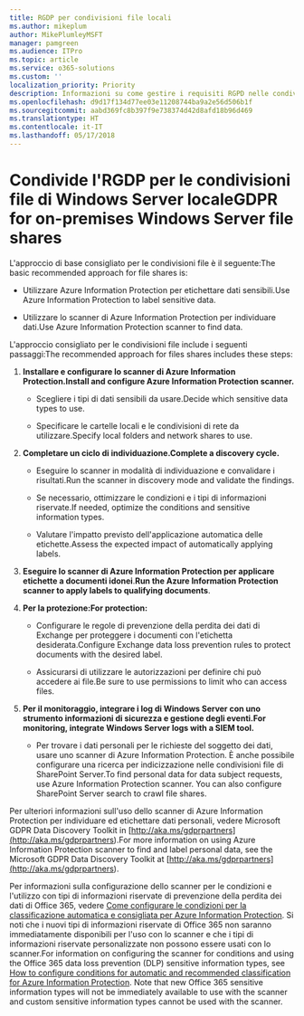 ```yaml
---
title: RGDP per condivisioni file locali
ms.author: mikeplum
author: MikePlumleyMSFT
manager: pamgreen
ms.audience: ITPro
ms.topic: article
ms.service: o365-solutions
ms.custom: ''
localization_priority: Priority
description: Informazioni su come gestire i requisiti RGPD nelle condivisioni file di Windows Server locale.
ms.openlocfilehash: d9d17f134d77ee03e11208744ba9a2e56d506b1f
ms.sourcegitcommit: aabd369fc8b397f9e738374d42d8afd18b96d469
ms.translationtype: HT
ms.contentlocale: it-IT
ms.lasthandoff: 05/17/2018
---
```

# <a name="gdpr-for-on-premises-windows-server-file-shares"></a><span data-ttu-id="49d30-103">Condivide l'RGDP per le condivisioni file di Windows Server locale</span><span class="sxs-lookup"><span data-stu-id="49d30-103">GDPR for on-premises Windows Server file shares</span></span>

<span data-ttu-id="49d30-104">L'approccio di base consigliato per le condivisioni file è il seguente:</span><span class="sxs-lookup"><span data-stu-id="49d30-104">The basic recommended approach for file shares is:</span></span>

-   <span data-ttu-id="49d30-105">Utilizzare Azure Information Protection per etichettare dati sensibili.</span><span class="sxs-lookup"><span data-stu-id="49d30-105">Use Azure Information Protection to label sensitive data.</span></span>

-   <span data-ttu-id="49d30-106">Utilizzare lo scanner di Azure Information Protection per individuare dati.</span><span class="sxs-lookup"><span data-stu-id="49d30-106">Use Azure Information Protection scanner to find data.</span></span>

<span data-ttu-id="49d30-107">L'approccio consigliato per le condivisioni file include i seguenti passaggi:</span><span class="sxs-lookup"><span data-stu-id="49d30-107">The recommended approach for files shares includes these steps:</span></span>

1.  <span data-ttu-id="49d30-108">**Installare e configurare lo scanner di Azure Information Protection.**</span><span class="sxs-lookup"><span data-stu-id="49d30-108">**Install and configure Azure Information Protection scanner.**</span></span>

    -   <span data-ttu-id="49d30-109">Scegliere i tipi di dati sensibili da usare.</span><span class="sxs-lookup"><span data-stu-id="49d30-109">Decide which sensitive data types to use.</span></span>

    -   <span data-ttu-id="49d30-110">Specificare le cartelle locali e le condivisioni di rete da utilizzare.</span><span class="sxs-lookup"><span data-stu-id="49d30-110">Specify local folders and network shares to use.</span></span>

2.  <span data-ttu-id="49d30-111">**Completare un ciclo di individuazione.**</span><span class="sxs-lookup"><span data-stu-id="49d30-111">**Complete a discovery cycle.**</span></span>

    -   <span data-ttu-id="49d30-112">Eseguire lo scanner in modalità di individuazione e convalidare i risultati.</span><span class="sxs-lookup"><span data-stu-id="49d30-112">Run the scanner in discovery mode and validate the findings.</span></span>

    -   <span data-ttu-id="49d30-113">Se necessario, ottimizzare le condizioni e i tipi di informazioni riservate.</span><span class="sxs-lookup"><span data-stu-id="49d30-113">If needed, optimize the conditions and sensitive information types.</span></span>

    -   <span data-ttu-id="49d30-114">Valutare l'impatto previsto dell'applicazione automatica delle etichette.</span><span class="sxs-lookup"><span data-stu-id="49d30-114">Assess the expected impact of automatically applying labels.</span></span>

3.  <span data-ttu-id="49d30-115">**Eseguire lo scanner di Azure Information Protection per applicare etichette a documenti idonei**.</span><span class="sxs-lookup"><span data-stu-id="49d30-115">**Run the Azure Information Protection scanner to apply labels to qualifying documents**.</span></span>

4.  <span data-ttu-id="49d30-116">**Per la protezione:**</span><span class="sxs-lookup"><span data-stu-id="49d30-116">**For protection:**</span></span>

    -   <span data-ttu-id="49d30-117">Configurare le regole di prevenzione della perdita dei dati di Exchange per proteggere i documenti con l'etichetta desiderata.</span><span class="sxs-lookup"><span data-stu-id="49d30-117">Configure Exchange data loss prevention rules to protect documents with the desired label.</span></span>

    -   <span data-ttu-id="49d30-118">Assicurarsi di utilizzare le autorizzazioni per definire chi può accedere ai file.</span><span class="sxs-lookup"><span data-stu-id="49d30-118">Be sure to use permissions to limit who can access files.</span></span>

5.  <span data-ttu-id="49d30-119">**Per il monitoraggio, integrare i log di Windows Server con uno strumento informazioni di sicurezza e gestione degli eventi.**</span><span class="sxs-lookup"><span data-stu-id="49d30-119">**For monitoring, integrate Windows Server logs with a SIEM tool.**</span></span>

    -   <span data-ttu-id="49d30-p101">Per trovare i dati personali per le richieste del soggetto dei dati, usare uno scanner di Azure Information Protection. È anche possibile configurare una ricerca per indicizzazione nelle condivisioni file di SharePoint Server.</span><span class="sxs-lookup"><span data-stu-id="49d30-p101">To find personal data for data subject requests, use Azure Information Protection scanner. You can also configure SharePoint Server search to crawl file shares.</span></span>

<span data-ttu-id="49d30-122">Per ulteriori informazioni sull'uso dello scanner di Azure Information Protection per individuare ed etichettare dati personali, vedere Microsoft GDPR Data Discovery Toolkit in [http://aka.ms/gdprpartners](<http://aka.ms/gdprpartners>).</span><span class="sxs-lookup"><span data-stu-id="49d30-122">For more information on using Azure Information Protection scanner to find and label personal data, see the Microsoft GDPR Data Discovery Toolkit at [http://aka.ms/gdprpartners](<http://aka.ms/gdprpartners>).</span></span>

<span data-ttu-id="49d30-p102">Per informazioni sulla configurazione dello scanner per le condizioni e l'utilizzo con tipi di informazioni riservate di prevenzione della perdita dei dati di Office 365, vedere [Come configurare le condizioni per la classificazione automatica e consigliata per Azure Information Protection](https://docs.microsoft.com/it-IT/information-protection/deploy-use/configure-policy-classification). Si noti che i nuovi tipi di informazioni riservate di Office 365 non saranno immediatamente disponibili per l'uso con lo scanner e che i tipi di informazioni riservate personalizzate non possono essere usati con lo scanner.</span><span class="sxs-lookup"><span data-stu-id="49d30-p102">For information on configuring the scanner for conditions and using the Office 365 data loss prevention (DLP) sensitive information types, see [How to configure conditions for automatic and recommended classification for Azure Information Protection](https://docs.microsoft.com/it-IT/information-protection/deploy-use/configure-policy-classification). Note that new Office 365 sensitive information types will not be immediately available to use with the scanner and custom sensitive information types cannot be used with the scanner.</span></span>
